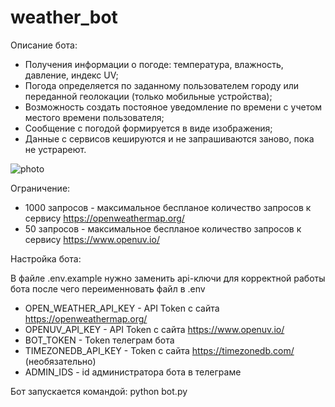 # weather_bot

Описание бота:

- Получения информации о погоде: температура, влажность, давление, индекс UV;
- Погода определяется по заданному пользователем городу или переданной геолокации (только мобильные устройства);
- Возможность создать постояное уведомление по времени с учетом местого времени пользователя;
- Сообщение с погодой формируется в виде изображения;
- Данные с сервисов кешируются и не запрашиваются заново, пока не устрареют.

![photo](https://github.com/alexlarin112/weather_bot/assets/109760128/e5a70f59-507f-4354-8e6c-7c07d56196ff)



Ограничение:
- 1000 запросов - максимальное беспланое количество запросов к сервису https://openweathermap.org/
- 50 запросов - максимальное беспланое количество запросов к сервису https://www.openuv.io/ 


Настройка бота: 

В файле .env.example нужно заменить api-ключи для корректной работы бота после чего переименновать файл в .env
- OPEN_WEATHER_API_KEY - API Token с сайта https://openweathermap.org/
- OPENUV_API_KEY - API Token с сайта https://www.openuv.io/
- BOT_TOKEN - Token телеграм бота 
- TIMEZONEDB_API_KEY - Token с сайта https://timezonedb.com/ (необязательно)
- ADMIN_IDS - id администратора бота в телеграме 

Бот запускается командой: python bot.py
